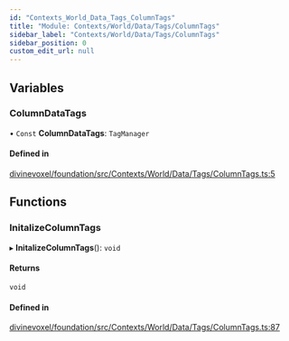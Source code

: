 ```yaml
---
id: "Contexts_World_Data_Tags_ColumnTags"
title: "Module: Contexts/World/Data/Tags/ColumnTags"
sidebar_label: "Contexts/World/Data/Tags/ColumnTags"
sidebar_position: 0
custom_edit_url: null
---
```


## Variables

### ColumnDataTags

• `Const` **ColumnDataTags**: `TagManager`

#### Defined in

[divinevoxel/foundation/src/Contexts/World/Data/Tags/ColumnTags.ts:5](https://github.com/lucasdamianjohnson/DivineVoxelEngine/blob/596fa7391478620ed460dfb4856ff0a763b91c49/divinevoxel/foundation/src/Contexts/World/Data/Tags/ColumnTags.ts#L5)

## Functions

### InitalizeColumnTags

▸ **InitalizeColumnTags**(): `void`

#### Returns

`void`

#### Defined in

[divinevoxel/foundation/src/Contexts/World/Data/Tags/ColumnTags.ts:87](https://github.com/lucasdamianjohnson/DivineVoxelEngine/blob/596fa7391478620ed460dfb4856ff0a763b91c49/divinevoxel/foundation/src/Contexts/World/Data/Tags/ColumnTags.ts#L87)
